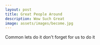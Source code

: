 ```yaml
---
layout: post
title: Great People Around
description: Wow Such Great
image: assets/images/become.jpg
---
```


Common lets do it don't forget for us to do it
